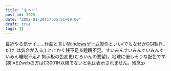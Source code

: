 ```yaml
---
title: "もへ～"
post_id: 3025
date: "2002-01-20T17:05:51+09:00"
draft: true
tags: []
---
```



最近やる気ナイ……[作曲](https://danmaq.com/category/products/musics)と言い[Windowsゲーム製作](https://danmaq.com/category/products/apps)といい(でもなぜかCGI製作_だけ_は気合が入る;) とにかく銭不足＆睡眠不足。すいみんすいみんすいみんすいみん睡眠不足♪  掲示板の色変更(むろいんの要望)。地球に優しそうな配色です(笑 ※EZwebの方はC3001H以降でないと色は表示されません。残念;p
